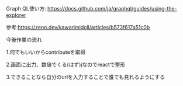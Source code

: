  Graph QL使い方:
https://docs.github.com/ja/graphql/guides/using-the-explorer

参考:https://zenn.dev/kawarimidoll/articles/b573f617a51c0b

今後作業の流れ

1.何でもいいからcontributeを取得

2.画面に出力、数値でくる(はず)jなのでreactで整形

3.できることなら自分のurlを入力することで誰でも見れるようにする
